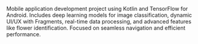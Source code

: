 Mobile application development project using Kotlin and TensorFlow for Android. Includes deep learning models for image classification, dynamic UI/UX with Fragments, real-time data processing, and advanced features like flower identification. Focused on seamless navigation and efficient performance.
